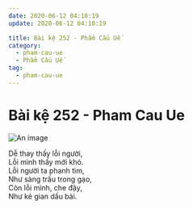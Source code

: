 ```yaml
---
date: 2020-06-12 04:10:19
update: 2020-06-12 04:10:19

title: Bài kệ 252 - Phẩm Cấu Uế
category:
  - pham-cau-ue
  - Phẩm Cấu Uế
tag:
  - pham-cau-ue
---
```


# Bài kệ 252 - Pham Cau Ue

![An image](/img/pham-cau-ue/pham-cau-ue-252.jpg)

Dễ thay thấy lỗi người,<br>Lỗi mình thấy mới khó.<br>Lỗi người ta phanh tìm,<br>Như sàng trấu trong gạo,<br>Còn lỗi mình, che đậy,<br>Như kẻ gian dấu bài.<br>
